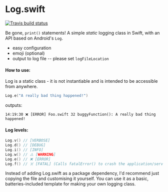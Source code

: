 # Log.swift

[![Travis build status](https://travis-ci.org/frazer-rbsn/Log.swift.svg?branch=master)](https://travis-ci.org/frazer-rbsn/Log.swift)

Be gone, `print()` statements! A simple *static* logging class in Swift, with an API based on Android's `Log`.  
* easy configuration
* emoji (optional)
* output to log file -- please set `logFileLocation`


#### How to use:
Log is a static class - it is not instantiable and is intended to be accessible from anywhere.

```swift
Log.e("A really bad thing happened!")
```
outputs:
```
14:19:30 ❌ [ERROR] Foo.swift 32 buggyFunction(): A really bad thing happened!
```

#### Log levels:

```swift
Log.v() // [VERBOSE]
Log.d() // [DEBUG]
Log.i() // [INFO]
Log.w() // ⚠️ [WARNING]
Log.e() // ❌ [ERROR]
Log.f() // ☠️ [FATAL] (Calls fatalError() to crash the application/service.)
```

Instead of adding Log.swift as a package dependency, I'd recommend just copying the file and customising it yourself.
You can use it as a basic, batteries-included template for making your own logging class.
